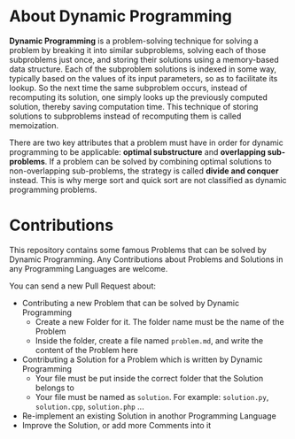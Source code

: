 # About Dynamic Programming
**Dynamic Programming** is a problem-solving technique for solving a problem by breaking it into similar subproblems, solving each of those subproblems just once, and storing their solutions using a memory-based data structure. Each of the subproblem solutions is indexed in some way, typically based on the values of its input parameters, so as to facilitate its lookup. So the next time the same subproblem occurs, instead of recomputing its solution, one simply looks up the previously computed solution, thereby saving computation time. This technique of storing solutions to subproblems instead of recomputing them is called memoization.

There are two key attributes that a problem must have in order for dynamic programming to be applicable: **optimal substructure** and **overlapping sub-problems**. If a problem can be solved by combining optimal solutions to non-overlapping sub-problems, the strategy is called **divide and conquer** instead. This is why merge sort and quick sort are not classified as dynamic programming problems.

# Contributions
This repository contains some famous Problems that can be solved by Dynamic Programming. Any Contributions about Problems and Solutions in any Programming Languages are welcome.

You can send a new Pull Request about:
- Contributing a new Problem that can be solved by Dynamic Programming
    - Create a new Folder for it. The folder name must be the name of the Problem
    - Inside the folder, create a file named `problem.md`, and write the content of the Problem here
- Contributing a Solution for a Problem which is written by Dynamic Programming
    - Your file must be put inside the correct folder that the Solution belongs to
    - Your file must be named as `solution`. For example: `solution.py`, `solution.cpp`, `solution.php` ...
- Re-implement an existing Solution in anothor Programming Language
- Improve the Solution, or add more Comments into it